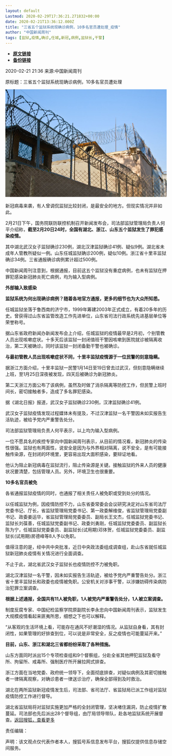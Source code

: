 ```yaml
---
layout: default
Lastmod: 2020-02-29T17:36:21.271832+00:00
date: 2020-02-21T13:36:12.000Z
title: "三省五个监狱系统现确诊病例，10多名官员遭处理_疫情"
author: "中国新闻周刊"
tags: [监狱,疫情,确诊,任城,新冠,病例,监狱长,干警]
---
```


* [**原文链接**](https://www.sohu.com/a/374854612_220095?spm=smpc.author.fd-d.16.1582892817970SL5tFlm)
* [**备份链接**](https://web.archive.org/web/20200228124820/https://www.sohu.com/a/374854612_220095?spm=smpc.author.fd-d.16.1582892817970SL5tFlm)


2020-02-21 21:36 来源:中国新闻周刊

原标题：三省五个监狱系统现确诊病例，10多名官员遭处理

![](/images/post/af3c5f2ecd223e26fa4447f40f82fc9f.jpeg)

新冠病毒来袭，有人曾调侃监狱比较封闭，是最安全的地方。但现实情况并非如此。

2月21日下午，国务院联防联控机制召开新闻发布会，司法部监狱管理局负责人何平介绍称，**截至2月20日24时，全国有湖北、浙江、山东五个监狱发生了罪犯感染疫情。**

其中湖北武汉女子监狱确诊230例，湖北汉津监狱确诊41例、疑似9例。湖北省未成年人管教所疑似一例。山东任城监狱确诊200例，疑似10例。浙江省十里丰监狱确诊34例。三省通报确诊病例累计超过500例。

中国新闻周刊注意到，根据通报，目前这五个监狱没有重症病例，也未有监狱在押罪犯感染新冠肺炎死亡病例，均为输入型病例。

**外部输入致感染**

**监狱系统为何出现确诊病例？随着各地官方通报，更多的细节也为大众所知悉。**

任城监狱坐落于鲁西南的济宁市，1999年筹建2003年正式成立，有着20多年的历史。曾获得过山东省监管改造工作先进单位，山东省司法行政系统先进基层单位等荣誉称号。

据山东省政府新闻办新闻发布会上介绍，任城监狱的疫情最早是2月初，个别管教人员出现咳嗽症状。十多天后该监狱一封闭值班干警因咳嗽到医院就诊被隔离收治，第二天被确诊。同时该监狱一封闭备勤干警也被确诊。

**与最初管教人员出现咳嗽症状不同，十里丰监狱疫情源于一位民警的刻意隐瞒。**

据浙江方面介绍，十里丰监狱一民警1月14日至19日曾去过武汉，但刻意隐瞒继续上班，至1月25日深夜被发现，四天后被确诊为新冠肺炎。

第二天浙江方面公布了该病例，虽然及时做了消杀隔离等防控工作，但民警上班时间长，密切接触者多，造成了多名罪犯感染。

据《湖北日报》报道，武汉女子监狱确诊230例，汉津监狱确诊41例。

武汉女子监狱疫情发现过程媒体未有提及，不过汉津监狱一名干警因未如实报告生活轨迹，被给予党内严重警告处分。

司法部监狱管理局负责人何平表示，以上均为输入型病例。

一位不愿具名的疾控专家向中国新闻周刊表示，从目前的情况看，新冠肺炎的传染性很强。监狱也有两面性，说安全是因为与外界相对隔离，说不安全，是有可能接触传染源，在封闭的环境里，更容易出现大面积感染，要辩证地看。

他认为阻止新冠病毒在监狱流行，阻止传染源是关键。接触监狱的外来人员的健康状况要清楚，包括管理人员。另外，环境卫生也很重要。

**10多名官员被免**

各省通报监狱疫情的同时，也通报了相关责任人被免职或受到处分的情况。

以任城监狱为例，因疫情防控不力，山东省委常委会会议研究决定对山东省司法厅党委书记、厅长，省监狱管理局党委书记、第一政委解维俊，省监狱管理局党委副书记、政委姜运华，省监狱管理局党委委员、副局长王文杰，任城监狱党委书记、监狱长刘葆善，任城监狱党委副书记、政委刘勇刚，任城监狱党委委员、副监狱长陈为宁，任城监狱党委委员、副监狱长(试用期)邓体贺，任城监狱党委委员、副监狱长(试用期)房德峰等8人予以免职。

值得注意的是，经中共中央批准，近日中央政法委组成调查组，赴山东省就任城监狱新冠肺炎疫情有关情况进行全面调查。

不止于此，湖北省武汉女子监狱长也疫情防控不力被免职。

湖北汉津监狱一名干警，因未如实报告生活轨迹，被给予党内严重警告处分。浙江省十里丰监狱长和政委也疫情被免职。公安机关对涉事干警，以涉嫌妨碍传染病防治犯罪立案调查。

**根据上述通报，全国共有11人被免职，1人被党内严重警告处分，1人被立案调查。**

制度反腐专家、中国纪检监察学院原副院长李永忠向中国新闻周刊表示，监狱发生大规模疫情看起来匪夷所思，细想之下也可以解释。

“从客观的生活环境上看，可能存在通风不好潮湿的情况。从监狱自身看，其有封闭性，如果管理的好排查到位，可以说是非常安全，反之疫情也可能蔓延开来。”

**目前，山东、浙江和湖北三省都纷纷采取了各种措施。**

山东方面同时派出15个专项检查组和9个督察组，分赴全省其他押犯监狱及看守所、拘留所、戒毒所、强制医疗所开展拉网式排查。

浙江方面在当地党委、政府统一领导下，全面彻底排查，对疑似病例及其密切接触者一律隔离观察，对确诊患者一律送诊治疗，确保全部得到及时救治。

湖北在两所监狱新冠疫情发生后，司法部、省司法厅、省监狱局已派工作组对监狱疫情防控工作进行督导。

湖北省监狱局将对监狱实施更加严格的全封闭管理，坚决堵住漏洞，防止疫情扩散蔓延。司法部也先后派出28个督导组，由厅局领导带队，赴各地监狱系统开展督查。[返回搜狐，查看更多](https://www.sohu.com/?strategyid=00001)

责任编辑：

声明：该文观点仅代表作者本人，搜狐号系信息发布平台，搜狐仅提供信息存储空间服务。


